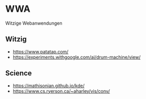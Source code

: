 # WWA
Witzige Webanwendungen

## Witzig
- https://www.patatap.com/
- https://experiments.withgoogle.com/ai/drum-machine/view/

## Science
- https://mathisonian.github.io/kde/
- https://www.cs.ryerson.ca/~aharley/vis/conv/
